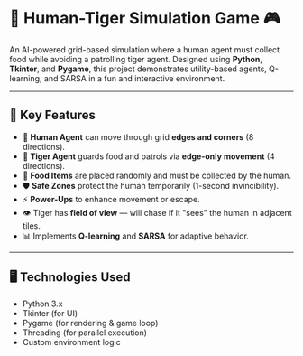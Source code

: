 # 🐅 Human-Tiger Simulation Game 🎮

An AI-powered grid-based simulation where a human agent must collect food while avoiding a patrolling tiger agent. Designed using **Python**, **Tkinter**, and **Pygame**, this project demonstrates utility-based agents, Q-learning, and SARSA in a fun and interactive environment.

---

## 🧠 Key Features

- 👤 **Human Agent** can move through grid **edges and corners** (8 directions).
- 🐅 **Tiger Agent** guards food and patrols via **edge-only movement** (4 directions).
- 🍎 **Food Items** are placed randomly and must be collected by the human.
- 🛡️ **Safe Zones** protect the human temporarily (1-second invincibility).
- ⚡ **Power-Ups** to enhance movement or escape.
- 👁️ Tiger has **field of view** — will chase if it "sees" the human in adjacent tiles.
- 📊 Implements **Q-learning** and **SARSA** for adaptive behavior.

---

## 🖥️ Technologies Used

- Python 3.x
- Tkinter (for UI)
- Pygame (for rendering & game loop)
- Threading (for parallel execution)
- Custom environment logic

